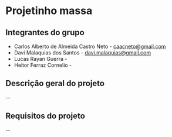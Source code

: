 # Projetinho massa


## Integrantes do grupo 
* Carlos Alberto de Almeida Castro Neto - caacneto@gmail.com
* Davi Malaquias dos Santos - davi.malaquias@gmail.com
* Lucas Rayan Guerra - 
* Heitor Ferraz Cornelio - 


## Descrição geral do projeto 
--

## Requisitos do projeto
--
